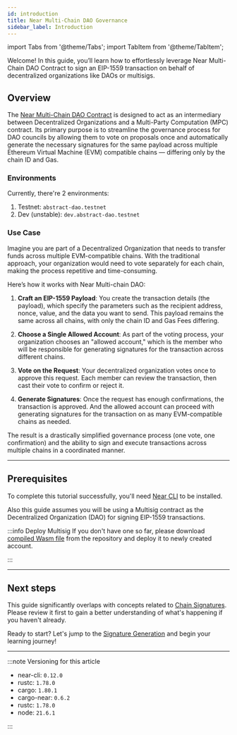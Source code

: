 ```yaml
---
id: introduction
title: Near Multi-Chain DAO Governance
sidebar_label: Introduction
---
```


import Tabs from '@theme/Tabs';
import TabItem from '@theme/TabItem';

Welcome! In this guide, you’ll learn how to effortlessly leverage Near Multi-Chain DAO Contract to sign an EIP-1559 transaction on behalf of decentralized organizations like DAOs or multisigs.

## Overview

The [Near Multi-Chain DAO Contract](https://github.com/nearuaguild/abstract-dao) is designed to act as an intermediary between Decentralized Organizations and a Multi-Party Computation (MPC) contract. Its primary purpose is to streamline the governance process for DAO councils by allowing them to vote on proposals once and automatically generate the necessary signatures for the same payload across multiple Ethereum Virtual Machine (EVM) compatible chains — differing only by the chain ID and Gas.

### Environments

Currently, there're 2 environments:

1. Testnet: `abstract-dao.testnet`
2. Dev (unstable): `dev.abstract-dao.testnet`

### Use Case

Imagine you are part of a Decentralized Organization that needs to transfer funds across multiple EVM-compatible chains. With the traditional approach, your organization would need to vote separately for each chain, making the process repetitive and time-consuming.

Here’s how it works with Near Multi-chain DAO:

1. **Craft an EIP-1559 Payload**: You create the transaction details (the payload), which specify the parameters such as the recipient address, nonce, value, and the data you want to send. This payload remains the same across all chains, with only the chain ID and Gas Fees differing.

2. **Choose a Single Allowed Account**: As part of the voting process, your organization chooses an "allowed account," which is the member who will be responsible for generating signatures for the transaction across different chains.

3. **Vote on the Request**: Your decentralized organization votes once to approve this request. Each member can review the transaction, then cast their vote to confirm or reject it.

4. **Generate Signatures**: Once the request has enough confirmations, the transaction is approved. And the allowed account can proceed with generating signatures for the transaction on as many EVM-compatible chains as needed.

The result is a drastically simplified governance process (one vote, one confirmation) and the ability to sign and execute transactions across multiple chains in a coordinated manner.

---

## Prerequisites

To complete this tutorial successfully, you'll need [Near CLI](/tools/near-cli#installation) to be installed.

Also this guide assumes you will be using a Multisig contract as the Decentralized Organization (DAO) for signing EIP-1559 transactions.

:::info Deploy Multisig
If you don't have one so far, please download [compiled Wasm file](https://github.com/near/core-contracts/raw/refs/heads/master/multisig2/res/multisig2.wasm) from the repository and deploy it to newly created account.

:::

---

## Next steps

This guide significantly overlaps with concepts related to [Chain Signatures](/build/chain-abstraction/chain-signatures/getting-started). Please review it first to gain a better understanding of what's happening if you haven't already.

Ready to start? Let's jump to the [Signature Generation](./1-signing.md) and begin your learning journey!

---

:::note Versioning for this article

- near-cli: `0.12.0`
- rustc: `1.78.0`
- cargo: `1.80.1`
- cargo-near: `0.6.2`
- rustc: `1.78.0`
- node: `21.6.1`

:::

